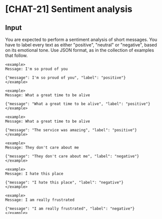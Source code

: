 # [CHAT-21] Sentiment analysis

## Input

You are expected to perform a sentiment analysis of short messages. You have to label every text as either "positive", "neutral" or "negative", based on its emotional tone. Use JSON format, as in the collection of examples that follow.

```
<example>
Message: I'm so proud of you

{"message": I'm so proud of you", "label": "positive"}
</example>

<example>
Message: What a great time to be alive

{"message": "What a great time to be alive", "label": "positive"}
</example>

<example>
Message: What a great time to be alive

{"message": "The service was amazing", "label": "positive"}
</example>

<example>
Message: They don't care about me

{"message": "They don't care about me", "label": "negative"}
</example>

<example>
Message: I hate this place

{"message": "I hate this place", "label": "negative"}
</example>

<example>
Message: I am really frustrated

{"message": "I am really frustrated", "label": "negative"}
</example>

<example>
Message: This made me think

{"message": "This made me think", "label": "neutral"}
</example>

<example>
Message: The good old days

{"message": "The good old days", "label": "neutral"}
</example>

<example>
Message: You can't ignore this

{"message": "You can't ignore this", "label": "neutral"}
</example>
```

Message: I'm excited about the new course on AI

## Output (Gemini)

```
json

{"message": "I'm excited about the new course on AI", "label": "positive"}
```
